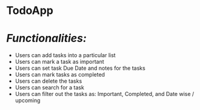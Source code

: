 # TodoApp

# *Functionalities:*
* Users can add tasks into a particular list
* Users can mark a task as important
* Users can set task Due Date and notes for the tasks
* Users can mark tasks as completed
* Users can delete the tasks
* Users can search for a task
* Users can filter out the tasks as: Important, Completed, and Date wise / upcoming
